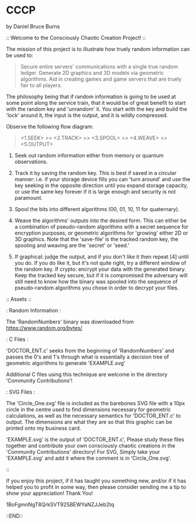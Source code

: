 # CCCP

by Daniel Bruce Burns


:: Welcome to the Consciously Chaotic Creation Project! ::


The mission of this project is to illustrate how truely random information
can be used to:

> Secure entire servers' communications with a single true random ledger.
> Generate 2D graphics and 3D models via geometric algorithms.
> Aid in creating games and game servers that are truely fair to all players.

The philosophy being that if random information is going to be used at some
point along the service train, that it would be of great benefit to start
with the random key and 'unrandom' it. You start with the key and build the
'lock' around it, the input is the output, and it is wildly compressed.

Observe the following flow diagram:

><1.SEEK> >> <2.TRACK> >> <3.SPOOL> >> <4.WEAVE> >> <5.OUTPUT>

1. Seek out random information either from memory or quantum observations.

2. Track it by saving the random key. This is best if saved in a circular
manner: i.e. if your storage device fills you can 'turn around' and use the
key seeking in the opposite direction until you expand storage capacity, or
use the same key forever if it is large enough and security is not paramount.

3. Spool the bits into different algorithms (00, 01, 10, 11 for quaternary).

4. Weave the algorithms' outputs into the desired form. This can either
be a combination of pseudo-random algorithms with a secret sequence for
encryption purposes, or geometric algorithms for 'growing' either 2D or 3D
graphics. Note that the 'save-file' is the tracked random key, the spooling
and weaving are the 'secret' or 'seed.'

5. If graphical: judge the output, and if you don't like it then repeat [4]
until you do. If you do like it, but it's not quite right, try a different
window of the random key. If crypto: encrypt your data with the generated
binary. Keep the tracked key secure, but if it is compromised the adversary
will still need to know how the binary was spooled into the sequence of
pseudo-random algorithms you chose in order to decrypt your files.



:: Assets ::


: Random Information :

The 'RandomNumbers' binary was downloaded from https://www.random.org/bytes/


: C Files :

'DOCTOR_ENT.c' seeks from the beginning of 'RandomNumbers' and passes the 0's
and 1's through what is essentially a decision tree of geometric algorithms
to generate 'EXAMPLE.svg'

Additional C files using this technique are welcome in the directory
'Community Contributions'!


: SVG Files :

The 'Circle_One.svg' file is included as the barebones SVG file with a
10px circle in the centre used to find dimensions necessary for geometric
calculations, as well as the necessary semantics for 'DOCTOR_ENT.c' to output.
The dimensions are what they are so that this graphic can be printed onto my
business card.

'EXAMPLE.svg' is the output of 'DOCTOR_ENT.c', Please study these files
together and contribute your own consciously chaotic creations in the
'Community Contributions' directory! For SVG, Simply take your 'EXAMPLE.svg'
and add it where the comment is in 'Circle_One.svg'.


::

If you enjoy this project, if it has taught you something new, and/or if
it has helped you to profit in some way, then please consider sending me
a tip to show your appreciation! Thank You!

1BoFgmnNgT8QrkSVT92SBEWYaNZJJeb2tq

::END::